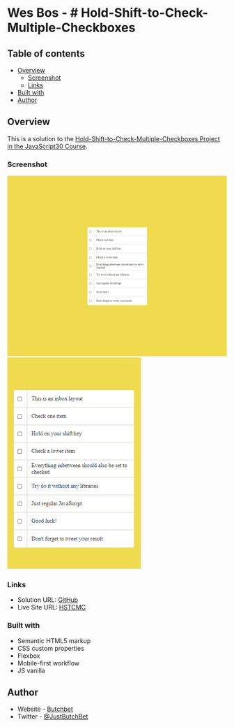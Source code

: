 
# Wes Bos - # Hold-Shift-to-Check-Multiple-Checkboxes

## Table of contents

- [Overview](#overview)
  - [Screenshot](#screenshot)
  - [Links](#links)
- [Built with](#built-with)
- [Author](#author)


## Overview
This is a solution to the [Hold-Shift-to-Check-Multiple-Checkboxes Project in the JavaScript30 Course](https://courses.wesbos.com).

### Screenshot
![Desktop](./src/assets/desktop.png)
![Mobile](./src/assets/mobile.png)

### Links
- Solution URL: [GitHub](https://github.com/ButchBet/Hold-Shift-to-Check-Multiple-Checkboxes)
- Live Site URL: [HSTCMC](https://main--peppy-mousse-2ff35b.netlify.app/)

### Built with
- Semantic HTML5 markup
- CSS custom properties
- Flexbox
- Mobile-first workflow
- JS vanilla

## Author
- Website - [Butchbet](https://www.butchbet.co/)
- Twitter - [@JustButchBet](https://twitter.com/JustButchBet)